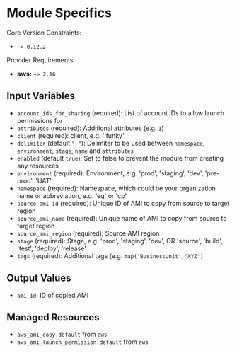 # Module Specifics

Core Version Constraints:
* `~> 0.12.2`

Provider Requirements:
* **aws:** `~> 2.16`

## Input Variables
* `account_ids_for_sharing` (required): List of account IDs to allow launch permissions for
* `attributes` (required): Additional attributes (e.g. `1`)
* `client` (required): client, e.g. 'ifunky'
* `delimiter` (default `"-"`): Delimiter to be used between `namespace`, `environment`, `stage`, `name` and `attributes`
* `enabled` (default `true`): Set to false to prevent the module from creating any resources
* `environment` (required): Environment, e.g. 'prod', 'staging', 'dev', 'pre-prod', 'UAT'
* `namespace` (required): Namespace, which could be your organization name or abbreviation, e.g. 'eg' or 'cp'
* `source_ami_id` (required): Unique ID of AMI to copy from source to target region
* `source_ami_name` (required): Unique name of AMI to copy from source to target region
* `source_ami_region` (required): Source AMI region
* `stage` (required): Stage, e.g. 'prod', 'staging', 'dev', OR 'source', 'build', 'test', 'deploy', 'release'
* `tags` (required): Additional tags (e.g. `map('BusinessUnit','XYZ')`

## Output Values
* `ami_id`: ID of copied AMI

## Managed Resources
* `aws_ami_copy.default` from `aws`
* `aws_ami_launch_permission.default` from `aws`


